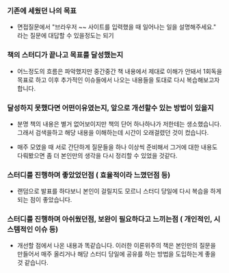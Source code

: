 ### 기존에 세웠던 나의 목표

- 면접질문에서 "브라우저 ~~ 사이트를 입력했을 때 일어나는 일을 설명해주세요." 라는 질문에 대답할 수 있을정도는 되기


### 책의 스터디가 끝나고 목표를 달성했는지

- 어느정도의 흐름은 파악했지만 중간중간 책 내용에서 제대로 이해가 안돼서 1회독을 목표로 하고 이후 추가적인 이슈들에서 나오는 내용들을 토대로 다시 복습해보고자 합니다.

### 달성하지 못했다면 어떤이유였는지, 앞으로 개선할수 있는 방법이 있을지

- 분명 책의 내용은 별거 없어보이지만 책의 단어 하나하나가 저한테는 생소했습니다. 그래서 검색을하고 해당 내용을 이해하는데 시간이 오래걸렸던 것이 컸습니다.

- 매주 모였을 때 서로 간단하게 질문들을 하나 이상씩 준비해서 그거에 대한 내용도 다뤄봤으면 좀 더 본인만의 생각을 다시 정리할 수 있었을 것같다.


### 스터디를 진행하며 좋았었던점 ( 효율적이라 느꼈던점 등)
- 랜덤으로 발표를 하다보니 본인이 걸릴지도 모르니 스터디 당일에 다시 복습을 하게 되는 점이 좋았습니다.

### 스터디를 진행하며 아쉬웠던점, 보완이 필요하다고 느끼는점 ( 개인적인, 시스템적인 이슈 등)

- 개선할 점에서 나온 내용과 똑같습니다. 이러한 이론위주의 책은 본인만의 질문을 만들어서 매주 올리거나 해당 스터디 당일에 공유를 하는 방법을 도입하는게 좋을 것 같습니다.
